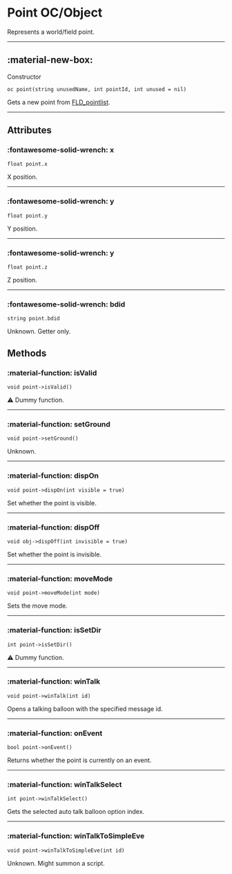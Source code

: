 # Point OC/Object

Represents a world/field point.

---

## :material-new-box: 
Constructor

`oc point(string unusedName, int pointId, int unused = nil)`

Gets a new point from [FLD_pointlist](../../tables/bdat_common.md#fld_pointlist).

---

## Attributes

### :fontawesome-solid-wrench: x

`float point.x`

X position.

---

### :fontawesome-solid-wrench: y

`float point.y`

Y position.

---

### :fontawesome-solid-wrench: y

`float point.z`

Z position.

---

### :fontawesome-solid-wrench: bdid

`string point.bdid`

Unknown. Getter only.

## Methods

### :material-function: isValid

`void point->isValid()`

:warning: Dummy function.

---

### :material-function: setGround

`void point->setGround()`

Unknown.

---

### :material-function: dispOn

`void point->dispOn(int visible = true)`

Set whether the point is visible.

---

### :material-function: dispOff

`void obj->dispOff(int invisible = true)`

Set whether the point is invisible.

---

### :material-function: moveMode

`void point->moveMode(int mode)`

Sets the move mode.

---

### :material-function: isSetDir

`int point->isSetDir()`

:warning: Dummy function.

---

### :material-function: winTalk

`void point->winTalk(int id)`

Opens a talking balloon with the specified message id.

---

### :material-function: onEvent

`bool point->onEvent()`

Returns whether the point is currently on an event.

---

### :material-function: winTalkSelect

`int point->winTalkSelect()`

Gets the selected auto talk balloon option index.

---

### :material-function: winTalkToSimpleEve

`void point->winTalkToSimpleEve(int id)`

Unknown. Might summon a script.